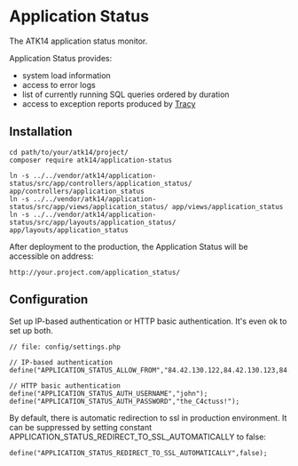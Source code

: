 Application Status
==================

The ATK14 application status monitor.

Application Status provides:

- system load information
- access to error logs
- list of currently running SQL queries ordered by duration
- access to exception reports produced by [Tracy](https://packagist.org/packages/tracy/tracy)

Installation
------------

    cd path/to/your/atk14/project/
    composer require atk14/application-status

    ln -s ../../vendor/atk14/application-status/src/app/controllers/application_status/ app/controllers/application_status
    ln -s ../../vendor/atk14/application-status/src/app/views/application_status/ app/views/application_status
    ln -s ../../vendor/atk14/application-status/src/app/layouts/application_status/ app/layouts/application_status

After deployment to the production, the Application Status will be accessible on address:

    http://your.project.com/application_status/

Configuration
-------------

Set up IP-based authentication or HTTP basic authentication. It's even ok to set up both.

    // file: config/settings.php
    
    // IP-based authentication
    define("APPLICATION_STATUS_ALLOW_FROM","84.42.130.122,84.42.130.123,84.42.121.123/24");

    // HTTP basic authentication
    define("APPLICATION_STATUS_AUTH_USERNAME","john");
    define("APPLICATION_STATUS_AUTH_PASSWORD","the_C4ctuss!");

By default, there is automatic redirection to ssl in production environment.
It can be suppressed by setting constant APPLICATION_STATUS_REDIRECT_TO_SSL_AUTOMATICALLY to false:

    define("APPLICATION_STATUS_REDIRECT_TO_SSL_AUTOMATICALLY",false);

[//]: # ( vim: set ts=2 et: )
